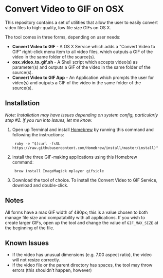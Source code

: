 # Convert Video to GIF on OSX

This repository contains a set of utilities that allow the user to easily convert video files to high-quality, low file size GIFs on OS X.

The tool comes in three forms, depending on user needs:

* **Convert Video to GIF** - A OS X Service which adds a "Convert Video to GIF" right-click menu item to all video files, which outputs a GIF of the video in the same folder of the source(s).
* **osx_video_to_gif.sh** - A Shell script which accepts video(s) as parameter(s) and outputs a GIF of the video in the same folder of the source(s).
* **Convert Video to GIF App** - An Application which prompts the user for video(s) and outputs a GIF of the video in the same folder of the source(s).

## Installation

*Note: Installation may have issues depending on system config, particularly step #2. If you run into issues, let me know.*

1. Open up Terminal and install [Homebrew](http://brew.sh) by running this command and following the instructions:

		ruby -e "$(curl -fsSL https://raw.githubusercontent.com/Homebrew/install/master/install)"
		
2. Install the three GIF-making applications using this Homebrew command:

		brew install ImageMagick mplayer gifsicle

3. Download the tool of choice. To install the Convert Video to GIF Service, download and double-click.

## Notes

All forms have a max GIF width of 480px; this is a value chosen to both manage file size and compatability with all applications. If you wish to create larger GIFs, open up the tool and change the value of `GIF_MAX_SIZE` at the beginning of the file.

## Known Issues

* If the video has unusual dimensions (e.g. 7.00 aspect ratio), the video will not resize correctly.
* If the video file or the parent directory has spaces, the tool may throw errors (this shouldn't happen, however)



